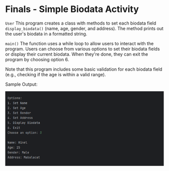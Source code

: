 # Finals - Simple Biodata Activity

`User` This program creates a class with methods to set each biodata field `display_biodata()` (name, age, gender, and address). The method prints out the user's biodata in a formatted string.

`main()` The function uses a while loop to allow users to interact with the program. Users can choose from various options to set their biodata fields or display their current biodata. When they're done, they can exit the program by choosing option 6.

Note that this program includes some basic validation for each biodata field (e.g., checking if the age is within a valid range).

Sample Output:

![Sample Output](./docs/sample-output.png)
